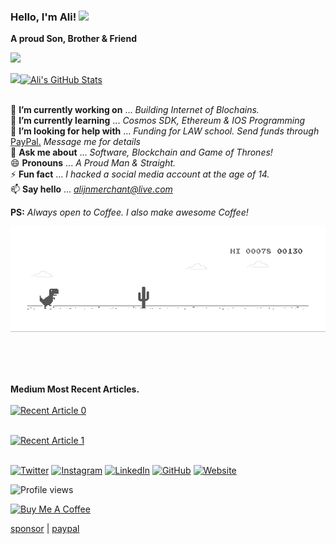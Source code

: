 <!--![Thinker | Coder | Implementer and Everything in between!](https://github.com/alijnmerchant21/alijnmerchant21/blob/master/My%20Movie%201.gif)-->
### Hello, I'm Ali! <img src="https://github.com/TheDudeThatCode/TheDudeThatCode/blob/master/Assets/Hi.gif" width="29px">
<p align="center">

**A proud Son, Brother & Friend** <br>

![](https://camo.githubusercontent.com/992babdffd8c74a1502de375fbdf7e4d54773242/68747470733a2f2f6d656469612e67697068792e636f6d2f6d656469612f53576f536b4e36447854737a71494b4571762f67697068792e676966)


<!-- Most used languages -->

<a href="https://github.com/alijnmerchant21">
  <img align="left" src="https://github-readme-stats.vercel.app/api/top-langs/?username=alijnmerchant21&title_color=ffffff&text_color=c9cacc&icon_color=2bbc8a&bg_color=1d1f21" />
</a>
<!-- Most used languages end here -->
  
<!-- Github stat -->
  
<a href="https://github.com/alijnmerchant21">
  <img align="center" src="https://github-readme-stats.vercel.app/api?username=alijnmerchant21&show_icons=true&line_height=27&count_private=true&title_color=ffffff&text_color=c9cacc&icon_color=2bbc8a&bg_color=1d1f21" alt="Ali's GitHub Stats" />
</a>   
<!-- stats end here -->


<br>
<br>

🔭 **I’m currently working on** ... *Building Internet of Blochains.*<br>
🌱 **I’m currently learning** ... *Cosmos SDK, Ethereum & IOS Programming*<br>
🤔 **I’m looking for help with** ... *Funding for LAW school.* *Send funds through* [PayPal.](https://paypal.me/alijnmerchant) *Message me for details* <br>
💬 **Ask me about** ... *Software, Blockchain and Game of Thrones!*<br>
😄 **Pronouns** ... *A Proud Man & Straight.*<br>
⚡ **Fun fact** ... *I hacked a social media account at the age of 14.*<br>
📫 **Say hello** ... *alijnmerchant@live.com* <br>

**PS:** *Always open to Coffee. I also make awesome Coffee!* <br>

![Dino](https://github.com/alijnmerchant21/alijnmerchant21/blob/master/dino.gif)

<br> <br> <br>

**Medium Most Recent Articles.** <br><br>
<a target="_blank" href="https://github-readme-medium-recent-article.vercel.app/medium/@alijnmerchant/0"><img src="https://github-readme-medium-recent-article.vercel.app/medium/@alijnmerchant/0" alt="Recent Article 0"> <br> <br>

<a target="_blank" href="https://github-readme-medium-recent-article.vercel.app/medium/@alijnmerchant/1"><img src="https://github-readme-medium-recent-article.vercel.app/medium/@alijnmerchant/1" alt="Recent Article 1"> <br> <br>

<a href="https://twitter.com/Ali_the_Curios" target="_blank"><img src="https://raw.githubusercontent.com/arturssmirnovs/arturssmirnovs/master/tw.png" alt="Twitter" width="30"></a>
<a href="https://www.instagram.com/alijnmerchant/" target="_blank"><img src="https://raw.githubusercontent.com/arturssmirnovs/arturssmirnovs/master/ig.png" alt="Instagram" width="30"></a>
<a href="https://www.linkedin.com/in/alijnmerchant/" target="_blank"><img src="https://raw.githubusercontent.com/arturssmirnovs/arturssmirnovs/master/in.png" alt="LinkedIn" width="30"></a>
<a href="https://github.com/alijnmerchant21" target="_blank"><img src="https://raw.githubusercontent.com/arturssmirnovs/arturssmirnovs/master/git.png" alt="GitHub" width="30"></a>
<a href="https://alijnmerchant.com" target="_blank"><img src="https://raw.githubusercontent.com/arturssmirnovs/arturssmirnovs/master/www.png" alt="Website" width="30"></a>


![Profile views](https://gpvc.arturio.dev/alijnmerchant21)

<a href="https://www.buymeacoffee.com/alijnmerchant" target="_blank"><img src="https://cdn.buymeacoffee.com/buttons/default-white.png" alt="Buy Me A Coffee" style="height: 8px !important;width: 17px !important;" ></a>

[sponsor](https://github.com/sponsors/alijnmerchant21) | [paypal](https://paypal.me/alijnmerchant)
